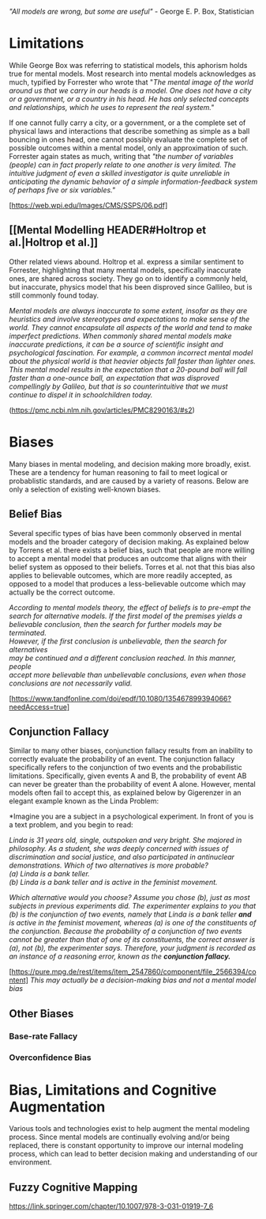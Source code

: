 
*"All models are wrong, but some are useful"* -  George E. P. Box, Statistician

# Limitations 
While George Box was referring to statistical models, this aphorism holds true for mental models. Most research into mental models acknowledges as much, typified by Forrester who wrote that "*The mental image of the world around us that we carry in our heads is a model. One does not have a city or a government, or a country in his head. He has only selected concepts and relationships, which he uses to represent the real system."* 

If one cannot fully carry a city, or a government, or a the complete set of physical laws and interactions that describe something as simple as a ball bouncing in ones head, one cannot possibly evaluate the complete set of possible outcomes within a mental model, only an approximation of such. Forrester again states as much, writing that *"the number of variables (people) can in fact properly relate to one another is very limited. The intuitive judgment of even a skilled investigator is quite unreliable in anticipating the dynamic behavior of a simple information-feedback system of perhaps five or six variables."* 

[https://web.wpi.edu/Images/CMS/SSPS/06.pdf]

## [[Mental Modelling HEADER#Holtrop et al.|Holtrop et al.]]
Other related views abound. Holtrop et al. express a similar sentiment to Forrester, highlighting that many mental models, specifically inaccurate ones, are shared across society. They go on to identify a commonly held, but inaccurate, physics model that his been disproved since Gallileo, but is still commonly found today.

*Mental models are always inaccurate to some extent, insofar as they are heuristics and involve stereotypes and expectations to make sense of the world. They cannot encapsulate all aspects of the world and tend to make imperfect predictions. When commonly shared mental models make inaccurate predictions, it can be a source of scientific insight and psychological fascination. For example, a common incorrect mental model about the physical world is that heavier objects fall faster than lighter ones. This mental model results in the expectation that a 20-pound ball will fall faster than a one-ounce ball, an expectation that was disproved compellingly by Galileo, but that is so counterintuitive that we must continue to dispel it in schoolchildren today.*

(https://pmc.ncbi.nlm.nih.gov/articles/PMC8290163/#s2)

# Biases

Many biases in mental modeling, and decision making more broadly, exist. These are a tendency for human reasoning to fail to meet logical or probablistic standards, and are caused by a variety of reasons. Below are only a selection of existing well-known biases.
## Belief Bias
Several specific types of bias have been commonly observed in mental models and the broader category of decision making. As explained below by Torrens et al. there exists a belief bias, such that people are more willing to accept a mental model that produces an outcome that aligns with their belief system as opposed to their beliefs. Torres et al. not that this bias also applies to  believable outcomes, which are more readily accepted, as opposed to a model that produces a less-believable outcome which may actually be the correct outcome. 

*According to mental models theory, the effect of beliefs is to pre-empt the  
search for alternative models. If the first model of the premises yields a  
believable conclusion, then the search for further models may be terminated.  
However, if the first conclusion is unbelievable, then the search for alternatives  
may be continued and a different conclusion reached. In this manner, people  
accept more believable than unbelievable conclusions, even when those  
conclusions are not necessarily valid.*

[https://www.tandfonline.com/doi/epdf/10.1080/135467899394066?needAccess=true]

## Conjunction Fallacy 
Similar to many other biases, conjunction fallacy results from an inability to correctly evaluate the probability of an event. The conjunction fallacy specifically refers to the conjunction of two events and the probabilistic limitations. Specifically, given events A and B, the probability of event AB can never be greater than the probability of event A alone. However, mental models often fail to accept this, as explained below by Gigerenzer in an elegant example known as the Linda Problem: 

*Imagine you are a subject in a psychological experiment. In front of you is a text problem, and you begin to read:

*Linda is 31 years old, single, outspoken and very bright. She majored in philosophy. As a student, she was deeply concerned with issues of discrimination and social justice, and also participated in antinuclear demonstrations. Which of two alternatives is more probable?  
	(a) Linda is a bank teller.  
	(b) Linda is a bank teller and is active in the feminist movement.*

*Which alternative would you choose? Assume you chose (b), just as most subjects in previous experiments did. The experimenter explains to you that (b) is the conjunction of two events, namely that Linda is a bank teller **and** is active in the feminist movement, whereas (a) is one of the constituents of the conjunction. Because the probability of a conjunction of two events cannot be greater than that of one of its constituents, the correct answer is (a), not (b), the experimenter says. Therefore, your judgment is recorded as an instance of a reasoning error, known as the **conjunction fallacy.***

[https://pure.mpg.de/rest/items/item_2547860/component/file_2566394/content]
*This may actually be a decision-making bias and not a mental model bias*

## Other Biases 
### Base-rate Fallacy
### Overconfidence Bias 


# Bias, Limitations and Cognitive Augmentation 
Various tools and technologies exist to help augment the mental modeling process. Since mental models are continually evolving and/or being replaced, there is constant opportunity to improve our internal modeling process, which can lead to better decision making and understanding of our environment. 

## Fuzzy Cognitive Mapping

https://link.springer.com/chapter/10.1007/978-3-031-01919-7_6
